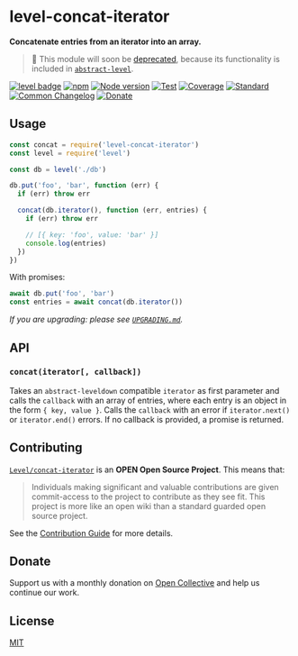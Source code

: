 # level-concat-iterator

**Concatenate entries from an iterator into an array.**

> :pushpin: This module will soon be [deprecated](https://github.com/Level/community/issues/113), because its functionality is included in [`abstract-level`](https://github.com/Level/abstract-level).

[![level badge][level-badge]](https://github.com/Level/awesome)
[![npm](https://img.shields.io/npm/v/level-concat-iterator.svg)](https://www.npmjs.com/package/level-concat-iterator)
[![Node version](https://img.shields.io/node/v/level-concat-iterator.svg)](https://www.npmjs.com/package/level-concat-iterator)
[![Test](https://img.shields.io/github/workflow/status/Level/concat-iterator/Test?label=test)](https://github.com/Level/concat-iterator/actions/workflows/test.yml)
[![Coverage](https://img.shields.io/codecov/c/github/Level/supports?label=&logo=codecov&logoColor=fff)](https://codecov.io/gh/Level/supports)
[![Standard](https://img.shields.io/badge/standard-informational?logo=javascript&logoColor=fff)](https://standardjs.com)
[![Common Changelog](https://common-changelog.org/badge.svg)](https://common-changelog.org)
[![Donate](https://img.shields.io/badge/donate-orange?logo=open-collective&logoColor=fff)](https://opencollective.com/level)

## Usage

```js
const concat = require('level-concat-iterator')
const level = require('level')

const db = level('./db')

db.put('foo', 'bar', function (err) {
  if (err) throw err

  concat(db.iterator(), function (err, entries) {
    if (err) throw err

    // [{ key: 'foo', value: 'bar' }]
    console.log(entries)
  })
})
```

With promises:

```js
await db.put('foo', 'bar')
const entries = await concat(db.iterator())
```

_If you are upgrading: please see [`UPGRADING.md`](UPGRADING.md)._

## API

### `concat(iterator[, callback])`

Takes an `abstract-leveldown` compatible `iterator` as first parameter and calls the `callback` with an array of entries, where each entry is an object in the form `{ key, value }`. Calls the `callback` with an error if `iterator.next()` or `iterator.end()` errors. If no callback is provided, a promise is returned.

## Contributing

[`Level/concat-iterator`](https://github.com/Level/concat-iterator) is an **OPEN Open Source Project**. This means that:

> Individuals making significant and valuable contributions are given commit-access to the project to contribute as they see fit. This project is more like an open wiki than a standard guarded open source project.

See the [Contribution Guide](https://github.com/Level/community/blob/master/CONTRIBUTING.md) for more details.

## Donate

Support us with a monthly donation on [Open Collective](https://opencollective.com/level) and help us continue our work.

## License

[MIT](LICENSE)

[level-badge]: https://leveljs.org/img/badge.svg
